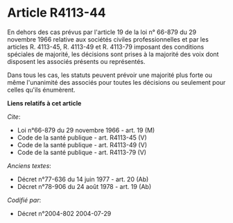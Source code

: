 # Article R4113-44

En dehors des cas prévus par l'article 19 de la loi n° 66-879 du 29 novembre 1966 relative aux sociétés civiles
professionnelles et par les articles R. 4113-45, R. 4113-49 et R. 4113-79 imposant des conditions spéciales de majorité, les
décisions sont prises à la majorité des voix dont disposent les associés présents ou représentés. 

Dans tous les cas, les statuts peuvent prévoir une majorité plus forte ou même l'unanimité des associés pour toutes les
décisions ou seulement pour celles qu'ils énumèrent.

**Liens relatifs à cet article**

_Cite_:

  - Loi n°66-879 du 29 novembre 1966 - art. 19 (M)
  - Code de la santé publique - art. R4113-45 (V)
  - Code de la santé publique - art. R4113-49 (V)
  - Code de la santé publique - art. R4113-79 (V)

_Anciens textes_:

  - Décret n°77-636 du 14 juin 1977 - art. 20 (Ab)
  - Décret n°78-906 du 24 août 1978 - art. 19 (Ab)

_Codifié par_:

  - Décret n°2004-802 2004-07-29

